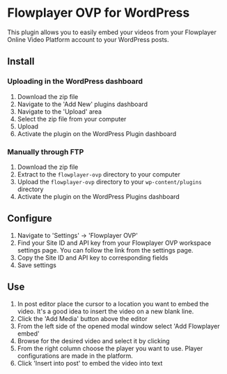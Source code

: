 # Flowplayer OVP for WordPress

This plugin allows you to easily embed your videos from your Flowplayer Online Video Platform account to your WordPress posts.

## Install

### Uploading in the WordPress dashboard

1. Download the zip file
2. Navigate to the 'Add New' plugins dashboard
3. Navigate to the 'Upload' area
4. Select the zip file from your computer
5. Upload
6. Activate the plugin on the WordPress Plugin dashboard

### Manually through FTP

1. Download the zip file
2. Extract to the `flowplayer-ovp` directory to your computer
3. Upload the `flowplayer-ovp` directory to your `wp-content/plugins` directory
4. Activate the plugin on the WordPress Plugins dashboard

## Configure

1. Navigate to 'Settings' -> 'Flowplayer OVP'
2. Find your Site ID and API key from your Flowplayer OVP workspace settings page. You can follow the link from the settings page.
3. Copy the Site ID and API key to corresponding fields
4. Save settings

## Use

1. In post editor place the cursor to a location you want to embed the video. It's a good idea to insert the video on a new blank line.
2. Click the 'Add Media' button above the editor
3. From the left side of the opened modal window select 'Add Flowplayer embed'
4. Browse for the desired video and select it by clicking
5. From the right column choose the player you want to use. Player configurations are made in the platform.
6. Click 'Insert into post' to embed the video into text
